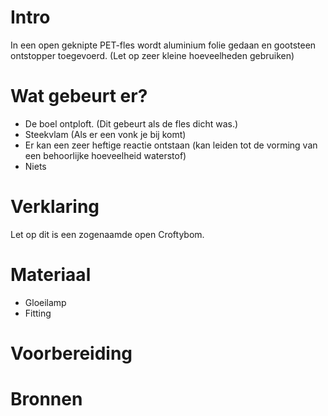 # Intro
In een open geknipte PET-fles wordt aluminium folie gedaan en gootsteen ontstopper toegevoerd. (Let op zeer kleine hoeveelheden gebruiken)

# Wat gebeurt er?
- De boel ontploft. (Dit gebeurt als de fles dicht was.)
- Steekvlam (Als er een vonk je bij komt)
- Er kan een zeer heftige reactie ontstaan (kan leiden tot de vorming van een behoorlijke hoeveelheid waterstof)
- Niets

# Verklaring
Let op dit is een zogenaamde open Croftybom.


# Materiaal
- Gloeilamp
- Fitting

# Voorbereiding


# Bronnen

